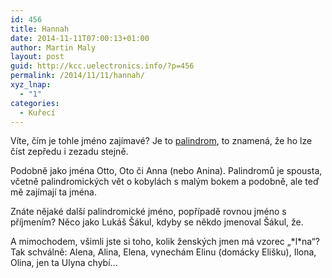 ```yaml
---
id: 456
title: Hannah
date: 2014-11-11T07:00:13+01:00
author: Martin Maly
layout: post
guid: http://kcc.uelectronics.info/?p=456
permalink: /2014/11/11/hannah/
xyz_lnap:
  - "1"
categories:
  - Kuřecí
---
```

Víte, čím je tohle jméno zajímavé? Je to [palindrom](http://youtu.be/KO1T7b07I7E?t=4m57s), to znamená, že ho lze číst zepředu i zezadu stejně.

Podobně jako jména Otto, Oto či Anna (nebo Anina). Palindromů je spousta, včetně palindromických vět o kobylách s malým bokem a podobně, ale teď mě zajímají ta jména.

Znáte nějaké další palindromické jméno, popřípadě rovnou jméno s příjmením? Něco jako Lukáš Šákul, kdyby se někdo jmenoval Šákul, že.

A mimochodem, všimli jste si toho, kolik ženských jmen má vzorec &#8222;\*l\*na&#8220;? Tak schválně: Alena, Alina, Elena, vynechám Elinu (domácky Elišku), Ilona, Olina, jen ta Ulyna chybí&#8230;